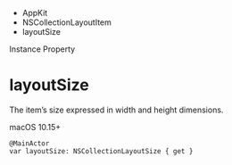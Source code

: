 

- AppKit
- NSCollectionLayoutItem
-  layoutSize 

Instance Property

# layoutSize

The item’s size expressed in width and height dimensions.

macOS 10.15+

``` source
@MainActor
var layoutSize: NSCollectionLayoutSize { get }
```

